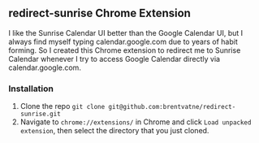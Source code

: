 ## redirect-sunrise Chrome Extension

I like the Sunrise Calendar UI better than the Google Calendar UI, but I
always find myself typing calendar.google.com due to years of habit
forming. So I created this Chrome extension to redirect me to Sunrise
Calendar whenever I try to access Google Calendar directly via
calendar.google.com.

### Installation

1. Clone the repo `git clone git@github.com:brentvatne/redirect-sunrise.git`
2. Navigate to `chrome://extensions/` in Chrome and click `Load unpacked
   extension`, then select the directory that you just cloned.
